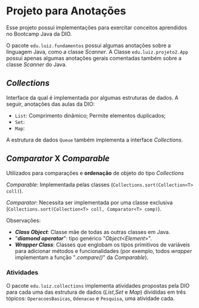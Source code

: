 # Projeto para Anotações

Esse projeto possui implementações para exercitar conceitos aprendidos no Bootcamp Java da DIO.

O pacote `edu.luiz.fundamentos` possui algumas anotações sobre a linguagem Java, como a classe *Scanner*.
A Classe `edu.luiz.projeto2.App` possui apenas algumas anotações gerais comentadas também sobre a classe *Scanner* do Java.

## *Collections*

Interface da qual é implementada por algumas estruturas de dados. A seguir, anotações das aulas da DIO:
- `List`: Comprimento dinâmico; Permite elementos duplicados;
- `Set`:
- `Map`:

A estrutura de dados `Queue` também implementa a interface *Collections*.

## *Comparator* X *Comparable*

Utilizados para comparações e **ordenação** de objeto do tipo *Collections*

*Comparable*: Implementada pelas classes (`Collections.sort(Collection<T> coll)`).

*Comparator*: Necessita ser implementada por uma classe exclusiva (`Collections.sort(Collection<T> coll, Comparator<T> comp)`).

Observações:
- ***Class Object***: Classe mãe de todas as outras classes em Java.
- "***diamond operator***": tipo genérico "*Object*\<*Element*>".
- ***Wrapper Class***: Classes que englobam os tipos primitivos de variáveis para adicionar métodos e funcionalidades (por exemplo, todos *wrapper* implementam a função "*.compare()*" da *Comparable*).

### Atividades

O pacote `edu.luiz.collections` implementa atividades propostas pela DIO para cada uma das estrutura de dados (*List*,*Set* e *Map*) divididas em três tópicos: `OperacoesBasicas`, `Odenacao` e `Pesquisa`, uma atividade cada.